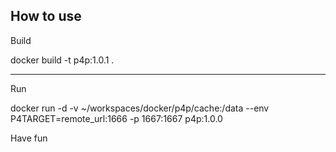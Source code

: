 How to use
------
Build

docker build -t p4p:1.0.1 .

-----
Run

docker run -d -v ~/workspaces/docker/p4p/cache:/data --env P4TARGET=remote_url:1666 -p 1667:1667 p4p:1.0.0


Have fun
